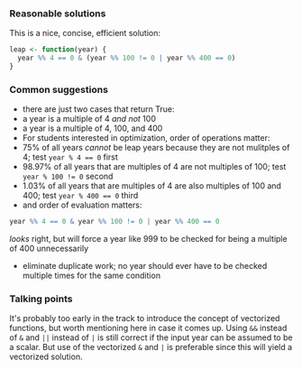 ### Reasonable solutions

This is a nice, concise, efficient solution:

```r
leap <- function(year) {
  year %% 4 == 0 & (year %% 100 != 0 | year %% 400 == 0)
}
```


### Common suggestions
- there are just two cases that return True:
- a year is a multiple of 4 *and not* 100
- a year is a multiple of 4, 100, and 400
- For students interested in optimization, order of operations matter:
- 75% of all years *cannot* be leap years because they are not mulitples of 4; test `year % 4 == 0` first
- 98.97% of all years that are multiples of 4 are not multiples of 100; test `year % 100 != 0` second
- 1.03% of all years that are multiples of 4 are also multiples of 100 and 400; test `year % 400 == 0` third
- and order of evaluation matters:
```r
year %% 4 == 0 & year %% 100 != 0 | year %% 400 == 0
```
_looks_ right, but will force a year like 999 to be checked for being a multiple of 400 unnecessarily
- eliminate duplicate work; no year should ever have to be checked multiple times for the same condition


### Talking points

It's probably too early in the track to introduce the concept of vectorized functions, but worth mentioning here in case it comes up. Using `&&` instead of `&` and `||` instead of `|` is still correct if the input year can be assumed to be a scalar. But use of the vectorized `&` and `|` is preferable since this will yield a vectorized solution.
